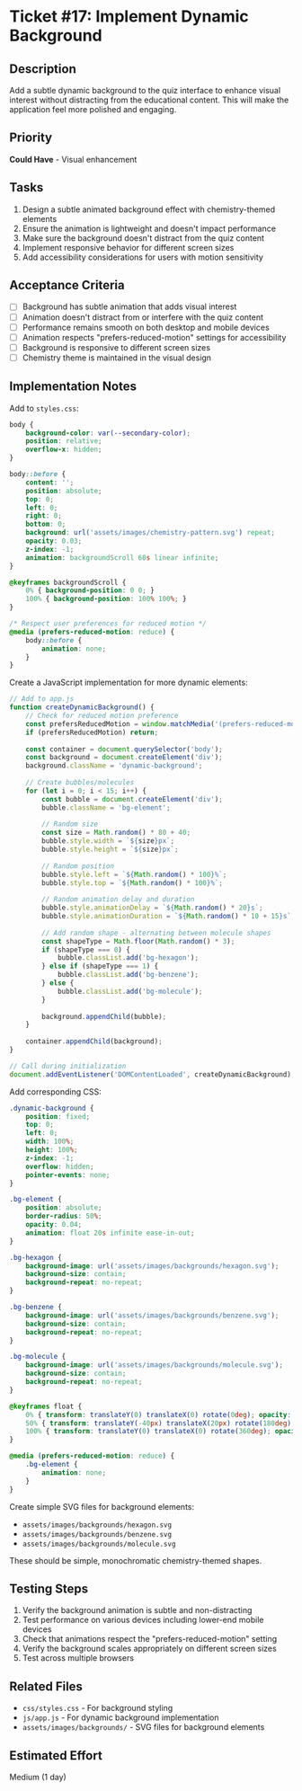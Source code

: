 # Ticket #17: Implement Dynamic Background

## Description
Add a subtle dynamic background to the quiz interface to enhance visual interest without distracting from the educational content. This will make the application feel more polished and engaging.

## Priority
**Could Have** - Visual enhancement

## Tasks
1. Design a subtle animated background effect with chemistry-themed elements
2. Ensure the animation is lightweight and doesn't impact performance
3. Make sure the background doesn't distract from the quiz content
4. Implement responsive behavior for different screen sizes
5. Add accessibility considerations for users with motion sensitivity

## Acceptance Criteria
- [ ] Background has subtle animation that adds visual interest
- [ ] Animation doesn't distract from or interfere with the quiz content
- [ ] Performance remains smooth on both desktop and mobile devices
- [ ] Animation respects "prefers-reduced-motion" settings for accessibility
- [ ] Background is responsive to different screen sizes
- [ ] Chemistry theme is maintained in the visual design

## Implementation Notes
Add to `styles.css`:

```css
body {
    background-color: var(--secondary-color);
    position: relative;
    overflow-x: hidden;
}

body::before {
    content: '';
    position: absolute;
    top: 0;
    left: 0;
    right: 0;
    bottom: 0;
    background: url('assets/images/chemistry-pattern.svg') repeat;
    opacity: 0.03;
    z-index: -1;
    animation: backgroundScroll 60s linear infinite;
}

@keyframes backgroundScroll {
    0% { background-position: 0 0; }
    100% { background-position: 100% 100%; }
}

/* Respect user preferences for reduced motion */
@media (prefers-reduced-motion: reduce) {
    body::before {
        animation: none;
    }
}
```

Create a JavaScript implementation for more dynamic elements:

```javascript
// Add to app.js
function createDynamicBackground() {
    // Check for reduced motion preference
    const prefersReducedMotion = window.matchMedia('(prefers-reduced-motion: reduce)').matches;
    if (prefersReducedMotion) return;
    
    const container = document.querySelector('body');
    const background = document.createElement('div');
    background.className = 'dynamic-background';
    
    // Create bubbles/molecules
    for (let i = 0; i < 15; i++) {
        const bubble = document.createElement('div');
        bubble.className = 'bg-element';
        
        // Random size
        const size = Math.random() * 80 + 40;
        bubble.style.width = `${size}px`;
        bubble.style.height = `${size}px`;
        
        // Random position
        bubble.style.left = `${Math.random() * 100}%`;
        bubble.style.top = `${Math.random() * 100}%`;
        
        // Random animation delay and duration
        bubble.style.animationDelay = `${Math.random() * 20}s`;
        bubble.style.animationDuration = `${Math.random() * 10 + 15}s`;
        
        // Add random shape - alternating between molecule shapes
        const shapeType = Math.floor(Math.random() * 3);
        if (shapeType === 0) {
            bubble.classList.add('bg-hexagon');
        } else if (shapeType === 1) {
            bubble.classList.add('bg-benzene');
        } else {
            bubble.classList.add('bg-molecule');
        }
        
        background.appendChild(bubble);
    }
    
    container.appendChild(background);
}

// Call during initialization
document.addEventListener('DOMContentLoaded', createDynamicBackground);
```

Add corresponding CSS:

```css
.dynamic-background {
    position: fixed;
    top: 0;
    left: 0;
    width: 100%;
    height: 100%;
    z-index: -1;
    overflow: hidden;
    pointer-events: none;
}

.bg-element {
    position: absolute;
    border-radius: 50%;
    opacity: 0.04;
    animation: float 20s infinite ease-in-out;
}

.bg-hexagon {
    background-image: url('assets/images/backgrounds/hexagon.svg');
    background-size: contain;
    background-repeat: no-repeat;
}

.bg-benzene {
    background-image: url('assets/images/backgrounds/benzene.svg');
    background-size: contain;
    background-repeat: no-repeat;
}

.bg-molecule {
    background-image: url('assets/images/backgrounds/molecule.svg');
    background-size: contain;
    background-repeat: no-repeat;
}

@keyframes float {
    0% { transform: translateY(0) translateX(0) rotate(0deg); opacity: 0.04; }
    50% { transform: translateY(-40px) translateX(20px) rotate(180deg); opacity: 0.06; }
    100% { transform: translateY(0) translateX(0) rotate(360deg); opacity: 0.04; }
}

@media (prefers-reduced-motion: reduce) {
    .bg-element {
        animation: none;
    }
}
```

Create simple SVG files for background elements:
- `assets/images/backgrounds/hexagon.svg`
- `assets/images/backgrounds/benzene.svg`
- `assets/images/backgrounds/molecule.svg`

These should be simple, monochromatic chemistry-themed shapes.

## Testing Steps
1. Verify the background animation is subtle and non-distracting
2. Test performance on various devices including lower-end mobile devices
3. Check that animations respect the "prefers-reduced-motion" setting
4. Verify the background scales appropriately on different screen sizes
5. Test across multiple browsers

## Related Files
- `css/styles.css` - For background styling
- `js/app.js` - For dynamic background implementation
- `assets/images/backgrounds/` - SVG files for background elements

## Estimated Effort
Medium (1 day)
